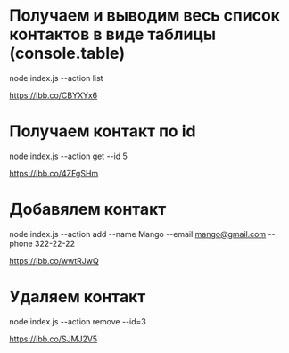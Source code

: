 # Получаем и выводим весь список контактов в виде таблицы (console.table)
node index.js --action list

https://ibb.co/CBYXYx6



# Получаем контакт по id
node index.js --action get --id 5

https://ibb.co/4ZFgSHm



# Добавялем контакт
node index.js --action add --name Mango --email mango@gmail.com --phone 322-22-22

https://ibb.co/wwtRJwQ



# Удаляем контакт
node index.js --action remove --id=3

https://ibb.co/SJMJ2V5